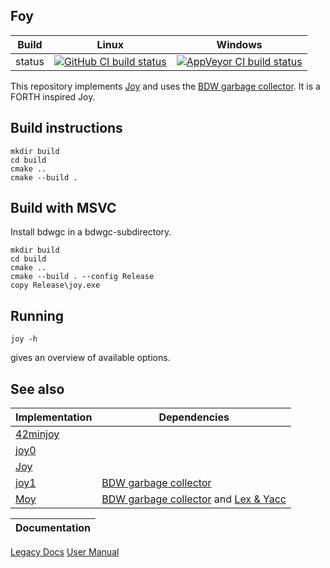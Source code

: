 Foy
---

Build|Linux|Windows
---|---|---
status|[![GitHub CI build status](https://github.com/Wodan58/Foy/actions/workflows/cmake.yml/badge.svg)](https://github.com/Wodan58/Foy/actions/workflows/cmake.yml)|[![AppVeyor CI build status](https://ci.appveyor.com/api/projects/status/github/Wodan58/Foy?branch=master&svg=true)](https://ci.appveyor.com/project/Wodan58/Foy)

This repository implements [Joy](https://github.com/Wodan58/Joy) and uses the
[BDW garbage collector](https://github.com/ivmai/bdwgc). It is a FORTH inspired
Joy.

Build instructions
------------------

    mkdir build
    cd build
    cmake ..
    cmake --build .

Build with MSVC
---------------

Install bdwgc in a bdwgc-subdirectory.

    mkdir build
    cd build
    cmake ..
    cmake --build . --config Release
    copy Release\joy.exe

Running
-------

    joy -h

gives an overview of available options.

See also
--------

Implementation|Dependencies
--------------|------------
[42minjoy](https://github.com/Wodan58/42minjoy)|
[joy0](https://github.com/Wodan58/joy0)|
[Joy](https://github.com/Wodan58/Joy)|
[joy1](https://github.com/Wodan58/joy1)|[BDW garbage collector](https://github.com/ivmai/bdwgc)
[Moy](https://github.com/Wodan58/Moy)|[BDW garbage collector](https://github.com/ivmai/bdwgc) and [Lex & Yacc](https://sourceforge.net/projects/winflexbison/files/win_flex_bison-latest.zip)

Documentation|
-------------|
[Legacy Docs](https://wodan58.github.io)
[User Manual](https://wodan58.github.io/j09imp.html)

